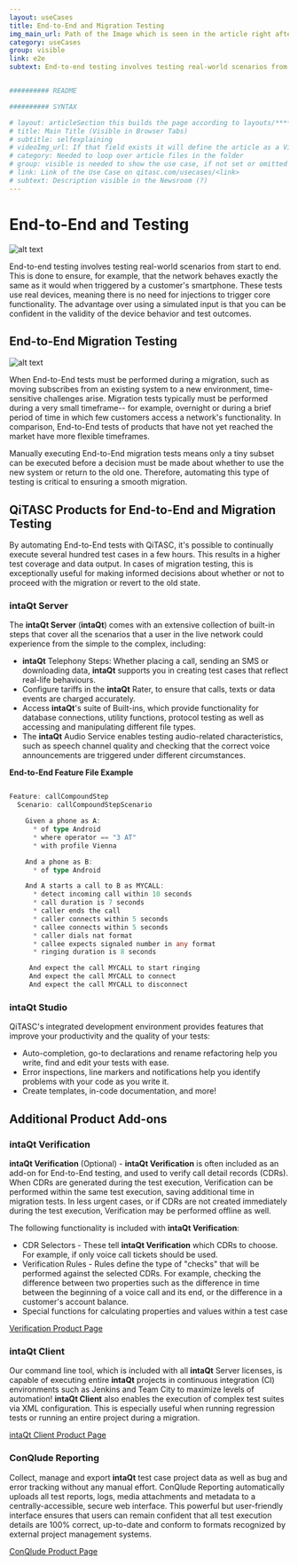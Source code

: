```yaml
---
layout: useCases
title: End-to-End and Migration Testing
img_main_url: Path of the Image which is seen in the article right after the Title and subtext
category: useCases
group: visible
link: e2e
subtext: End-to-end testing involves testing real-world scenarios from start to end. This is done to ensure, for example, that the network behaves exactly the same as it would when triggered by a customer's smartphone.


########## README

########## SYNTAX

# layout: articleSection this builds the page according to layouts/*********.html
# title: Main Title (Visible in Browser Tabs)
# subtitle: selfexplaining
# videoImg_url: If that field exists it will define the article as a Video and takes the image as a preview in the newsroom
# category: Needed to loop over article files in the folder
# group: visible is needed to show the use case, if not set or omitted it will not appear
# link: Link of the Use Case on qitasc.com/usecases/<link>
# subtext: Description visible in the Newsroom (?)
---
```



# End-to-End and Testing

![alt text](../UseCases/E2E.png)

End-to-end testing involves testing real-world scenarios from start to end. This is done to ensure, for example, that the network behaves exactly the same as it would when triggered by a customer's smartphone. These tests use real devices, meaning there is no need for injections to trigger core functionality. The advantage over using a simulated input is that you can be confident in the validity of the device behavior and test outcomes.


## End-to-End Migration Testing
![alt text](../UseCases/Migration.png)


When End-to-End tests must be performed during a migration, such as moving subscribes from an existing system to a new environment, time-sensitive challenges arise. Migration tests typically must be performed during a very small timeframe-- for example, overnight or during a brief period of time in which few customers access a network's functionality. In comparison, End-to-End tests of products that have not yet reached the market have more flexible timeframes.

Manually executing End-to-End migration tests means only a tiny subset can be executed before a decision must be made about whether to use the new system or return to the old one. Therefore, automating this type of testing is critical to ensuring a smooth migration.

## QiTASC Products for End-to-End and Migration Testing <a name="products"></a>
By automating End-to-End tests with  QiTASC, it's possible to continually execute several hundred test cases in a few hours. This results in a higher test coverage and data output. In cases of migration testing, this is exceptionally useful for making informed decisions about whether or not to proceed with the migration or revert to the old state.


### intaQt Server
The **intaQt Server** (**intaQt**) comes with an extensive collection of built-in steps that cover all the scenarios that a user in the live network could experience from the simple to the complex, including:

* **intaQt** Telephony Steps: Whether placing a call, sending an SMS or downloading data, **intaQt** supports you in creating test cases that reflect real-life behaviours.
* Configure tariffs in the **intaQt** Rater, to ensure that calls, texts or data events are charged accurately.
* Access **intaQt**'s suite of Built-ins, which provide functionality for database connections, utility functions, protocol testing as well as accessing and manipulating different file types.
* The **intaQt** Audio Service enables testing audio-related characteristics, such as speech channel quality and checking that the correct voice announcements are triggered under different circumstances.

**End-to-End Feature File Example**
```go

Feature: callCompoundStep
  Scenario: callCompoundStepScenario

    Given a phone as A:
      * of type Android
      * where operator == "3 AT"
      * with profile Vienna

    And a phone as B:
      * of type Android

    And A starts a call to B as MYCALL:
      * detect incoming call within 10 seconds
      * call duration is 7 seconds
      * caller ends the call
      * caller connects within 5 seconds
      * callee connects within 5 seconds
      * caller dials nat format
      * callee expects signaled number in any format
      * ringing duration is 8 seconds

     And expect the call MYCALL to start ringing
     And expect the call MYCALL to connect
     And expect the call MYCALL to disconnect
```


### intaQt Studio
QiTASC's integrated development environment provides features that improve your productivity and the quality of your tests:
* Auto-completion, go-to declarations and rename refactoring help you write, find and edit your tests with ease.
* Error inspections, line markers and notifications help you identify problems with your code as you write it.
* Create templates, in-code documentation, and more!

## Additional Product Add-ons

### intaQt Verification
**intaQt Verification** (Optional) - **intaQt Verification** is often included as an add-on for End-to-End testing, and used to verify call detail records (CDRs). When CDRs are generated during the test execution, Verification can be performed within the same test execution, saving additional time in migration tests. In less urgent cases, or if CDRs are not created immediately during the test execution, Verification may be performed offline as well.

The following functionality is included with **intaQt Verification**:

* CDR Selectors - These tell **intaQt Verification** which CDRs to choose. For example, if only voice call tickets should be used.
* Verification Rules - Rules define the type of "checks" that will be performed against the selected CDRs. For example, checking the difference between two properties such as the difference in time between the beginning of a voice call and its end, or the difference in a customer's account balance.
* Special functions for calculating properties and values within a test case

[Verification Product Page](linkNotYetExisting.html)

### intaQt Client
Our command line tool, which is included with all **intaQt** Server licenses, is capable of executing entire **intaQt** projects in continuous integration (CI) environments such as Jenkins and Team City to maximize levels of automation! **intaQt Client** also enables the execution of complex test suites via XML configuration. This is especially useful when running regression tests or running an entire project during a migration.

[intaQt Client Product Page](linkNotYetExisting.html)

### ConQlude Reporting
Collect, manage and export **intaQt** test case project data as well as bug and error tracking without any manual effort. ConQlude Reporting automatically uploads all test reports, logs, media attachments and metadata to a centrally-accessible, secure web interface. This powerful but user-friendly interface ensures that users can remain confident that all test execution details are 100% correct, up-to-date and conform to formats recognized by external project management systems.

[ConQlude Product Page](linkNotYetExisting.html)

